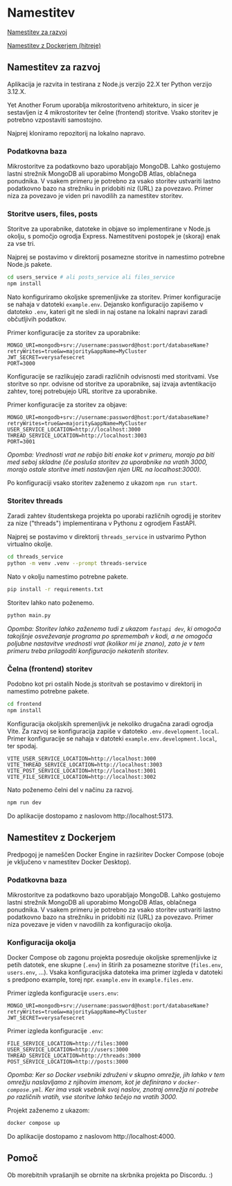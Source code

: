 # Namestitev

[Namestitev za razvoj](#namestitev-za-razvoj)

[Namestitev z Dockerjem (hitreje)](#namestitev-z-dockerjem)

## Namestitev za razvoj

Aplikacija je razvita in testirana z Node.js verzijo 22.X ter Python verzijo 3.12.X.

Yet Another Forum uporablja mikrostoritveno arhitekturo, in sicer je sestavljen iz 4 mikrostoritev ter čelne (frontend) storitve. Vsako storitev je potrebno vzpostaviti samostojno.

Najprej kloniramo repozitorij na lokalno napravo.

### Podatkovna baza

Mikrostoritve za podatkovno bazo uporabljajo MongoDB. Lahko gostujemo lastni strežnik MongoDB ali uporabimo MongoDB Atlas, oblačnega ponudnika.
V vsakem primeru je potrebno za vsako storitev ustvariti lastno podatkovno bazo na strežniku in pridobiti niz (URL) za povezavo. Primer niza za povezavo je viden pri navodilih za namestitev storitev.

### Storitve users, files, posts 

Storitve za uporabnike, datoteke in objave so implementirane v Node.js okolju, s pomočjo ogrodja Express. 
Namestitveni postopek je (skoraj) enak za vse tri.

Najprej se postavimo v direktorij posamezne storitve in namestimo potrebne Node.js pakete.
```bash
cd users_service # ali posts_service ali files_service
npm install
```

Nato konfiguriramo okoljske spremenljivke za storitev. Primer konfiguracije se nahaja v datoteki `example.env`. Dejansko konfiguracijo zapišemo v datoteko `.env`,
kateri git ne sledi in naj ostane na lokalni napravi zaradi občutljivih podatkov.

Primer konfiguracije za storitev za uporabnike:
```env
MONGO_URI=mongodb+srv://username:password@host:port/databaseName?retryWrites=true&w=majority&appName=MyCluster
JWT_SECRET=verysafesecret
PORT=3000
```

Konfiguracije se razlikujejo zaradi različnih odvisnosti med storitvami. Vse storitve so npr. odvisne od storitve za uporabnike, saj izvaja avtentikacijo zahtev, torej potrebujejo URL storitve za uporabnike.

Primer konfiguracije za storitev za objave:
```env
MONGO_URI=mongodb+srv://username:password@host:port/databaseName?retryWrites=true&w=majority&appName=MyCluster
USER_SERVICE_LOCATION=http://localhost:3000
THREAD_SERVICE_LOCATION=http://localhost:3003
PORT=3001
```

_Opomba: Vrednosti vrat ne rabijo biti enake kot v primeru, morajo pa biti med seboj skladne (če posluša storitev za uporabnike na vratih 3000, morajo ostale storitve imeti nastavljen njen URL na localhost:3000)._

Po konfiguraciji vsako storitev zaženemo z ukazom `npm run start`.

### Storitev threads

Zaradi zahtev študentskega projekta po uporabi različnih ogrodij je storitev za nize ("threads") implementirana v Pythonu z ogrodjem FastAPI.

Najprej se postavimo v direktorij `threads_service` in ustvarimo Python virtualno okolje.
```bash
cd threads_service
python -m venv .venv --prompt threads-service
```

Nato v okolju namestimo potrebne pakete.
```bash
pip install -r requirements.txt
```

Storitev lahko nato poženemo.
```bash
python main.py
```

_Opomba: Storitev lahko zaženemo tudi z ukazom `fastapi dev`, ki omogoča takojšnje osveževanje programa po spremembah v kodi, a ne omogoča poljubne nastavitve vrednosti vrat (kolikor mi je znano),
zato je v tem primeru treba prilagoditi konfiguracijo nekaterih storitev._

### Čelna (frontend) storitev

Podobno kot pri ostalih Node.js storitvah se postavimo v direktorij in namestimo potrebne pakete.
```bash
cd frontend
npm install
```

Konfiguracija okoljskih spremenljivk je nekoliko drugačna zaradi ogrodja Vite. Za razvoj se konfiguracija zapiše v datoteko `.env.development.local`.
Primer konfiguracije se nahaja v datoteki `example.env.development.local`, ter spodaj.

```env
VITE_USER_SERVICE_LOCATION=http://localhost:3000
VITE_THREAD_SERVICE_LOCATION=http://localhost:3003
VITE_POST_SERVICE_LOCATION=http://localhost:3001
VITE_FILE_SERVICE_LOCATION=http://localhost:3002
```

Nato poženemo čelni del v načinu za razvoj.
```bash
npm run dev
```

Do aplikacije dostopamo z naslovom http://localhost:5173.

## Namestitev z Dockerjem

Predpogoj je nameščen Docker Engine in razširitev Docker Compose (oboje je vključeno v namestitev Docker Desktop).

### Podatkovna baza

Mikrostoritve za podatkovno bazo uporabljajo MongoDB. Lahko gostujemo lastni strežnik MongoDB ali uporabimo MongoDB Atlas, oblačnega ponudnika.
V vsakem primeru je potrebno za vsako storitev ustvariti lastno podatkovno bazo na strežniku in pridobiti niz (URL) za povezavo. Primer niza povezave je viden v navodilih za konfiguracijo okolja.

### Konfiguracija okolja

Docker Compose ob zagonu projekta posreduje okoljske spremenljivke iz petih datotek, ene skupne (`.env`) in štirih za posamezne storitve (`files.env`, `users.env`, ...).
Vsaka konfiguracijska datoteka ima primer izgleda v datoteki s predpono example, torej npr. `example.env` in `example.files.env`.

Primer izgleda konfiguracije `users.env`:
```env
MONGO_URI=mongodb+srv://username:password@host:port/databaseName?retryWrites=true&w=majority&appName=MyCluster
JWT_SECRET=verysafesecret
```

Primer izgleda konfiguracije `.env`:
```env
FILE_SERVICE_LOCATION=http://files:3000
USER_SERVICE_LOCATION=http://users:3000
THREAD_SERVICE_LOCATION=http://threads:3000
POST_SERVICE_LOCATION=http://posts:3000
```
_Opomba: Ker so Docker vsebniki združeni v skupno omrežje, jih lahko v tem omrežju naslavljamo z njihovim imenom, kot je definirano v `docker-compose.yml`.
Ker ima vsak vsebnik svoj naslov, znotraj omrežja ni potrebe po različnih vratih, vse storitve lahko tečejo na vratih 3000._

Projekt zaženemo z ukazom:
```bash
docker compose up
```

Do aplikacije dostopamo z naslovom http://localhost:4000.

## Pomoč

Ob morebitnih vprašanjih se obrnite na skrbnika projekta po Discordu. :)
